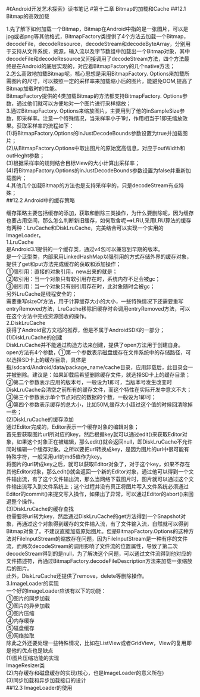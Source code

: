 #《Android开发艺术探索》读书笔记
#第十二章 Bitmap的加载和Cache
##12.1 Bitmap的高效加载
	
1.先了解下如何加载一个Bitmap，Bitmap在Android中指的是一张图片，可以是jpg或者png等其他格式，BitmapFactory类提供了4个方法去加载一个Bitmap，decodeFile，decodeResource，decodeStream和decodeByteArray，分别用于支持从文件系统，资源，输入流以及字节数组中加载出一个Bitmap对象，其中decodeFile和decodeResource又间接调用了decodeStream方法，四个方法最终是在Android的底层实现的，对应着BitmapFactory的几个native方法；<br>
	2.怎么高效地加载Bitmap呢，核心思想是采用BitmapFactory.	Options来加载所需图片的尺寸，可以按照一定的采样率来加载缩小后的图片，能避免OOM,提高了Bitmap加载时的性能。<br>BitmapFactory提供的4类加载Bitmap的方法都支持BitmapFactory.	Options参数，通过他们就可以方便地对一个图片进行采样缩放；<br>
	3.通过BitmapFactory.	Options来缩放图片，主要用到了他的inSampleSize参数，即采样率。注意一个特殊情况，当采样率小于1时，作用相当于1即无缩放效果。获取采样率的流程如下：<br>
	(1)将BitmapFactory.Options的inJustDecodeBounds参数设置为true并加载图片；<br>
	(2)从BitmapFactory.Options中取出图片的原始宽高信息，对应于outWidth和outHeght参数；<br>
	(3)根据采样率的规则结合目标View的大小计算出采样率；<br>
	(4)将BitmapFactory.Options的inJustDecodeBounds参数设置为false并重新加载图片；<br>
	4.其他几个加载Bitmap的方法也是支持采样率的，只是decodeStream有点特殊；<br>
##12.2 Android中的缓存策略
	
缓存策略主要包括缓存的添加，获取和删除三类操作，为什么要删除呢，因为缓存也要占用空间，那么怎么判断新旧缓存，如何取舍呢==>LRU,采用LRU算法的缓存有两种：LruCache和DiskLruCache，完美结合可以实现一个实用的ImageLoader。<br>
	1.LruCache<br>
	是Android3.1提供的一个缓存类，通过v4包可以兼容到早期的版本。<br>
	是一个泛型类，内部采用LinkedHashMap以强引用的方式存储外界的缓存对象，提供了get和put方法完成缓存的获取和添加操作；<br>
	①强引用：直接的对象引用，new出来的就是；<br>
	②软引用：当一个对象只有软引用存在时，系统内存不足会被gc；<br>
	③弱引用：当一个对象只有弱引用存在时，此对象随时会被gc；<br>
	另外LruCache是线程安全的；<br>
	需要重写sizeOf方法，用于计算缓存大小的大小，一些特殊情况下还需要重写entryRemoved方法，LruCache移除旧缓存时会调用entryRemoved方法，可以在这个方法中完成资源回收的操作。<br>
	2.DiskLruCache<br>
	获得了Android官方文档的推荐，但是不属于AndroidSDK的一部分；<br>
	(1)DiskLruCache的创建<br>
	DiskLruCache并不能通过构造方法来创建，提供了open方法用于创建自身。open方法有4个参数，①第一个参数表示磁盘缓存在文件系统中的存储路径，可以选择SD卡上的缓存目录，具体是指/sdcard/Android/data/package_name/cache目录，应用卸载后，此目录会一并被删除。建议是：如果卸载后希望删除缓存文件，就选择SD卡上的缓存目录；<br>
	②第二个参数表示应用的版本号，一般设为1即可，当版本号发生改变时DiskLruCache会清空之前所有的缓存文件，而这个特性在实际开发中意义不大；<br>
	③第三个参数表示单个节点对应的数据的个数，一般设为1即可；<br>
	④第四个参数表示缓存的总大小，比如50M,缓存大小超过这个值的时候回清除掉一些；<br>
	(2)DiskLruCache的缓存添加<br>
	通过Editor完成的，Editor表示一个缓存对象的编辑对象；<br>
	首先要获取图片url所对应的key，然后根据key就可以通过edit()来获取Editor对象，如果这个对象正在被编辑，那么edit()就会返回null，即DiskLruCache不允许同时编辑一个缓存对象。之所以要把url转换成key，是因为图片的url中很可能有特殊字符，一般采用url的md5值作为key。<br>
	将图片的url转成key之后，就可以获取Editor对象了，对于这个key，如果不存在其他Editor对象，那么edit()就会返回一个新的Editor对象，通过他可以得到一个文件输出流，有了这个文件输出流，那么当网络下载图片时，图片就可以通过这个文件输出流写入到文件系统上；这个过程并没有真正将图片写入文件系统必须通过Editor的commit()来提交写入操作，如果出了异常，可以通过Editor的abort()来回退整个操作。<br>
	(3)DiskLruCache的缓存查找<br>
	也需要将url转为key，然后通过DiskLruCache的get方法得到一个Snapshot对象，再通过这个对象得到缓存的文件输入流，有了文件输入流，自然就可以得到Bitmap对象了。不建议直接加载原始图片。但是BitmapFactory.Options的这种方法对FileInputStream的缩放存在问题，因为FileInputStream是一种有序的文件流，而两次decodeStream的调用影响了文件流的位置属性，导致了第二次decodeStream得到的是null，为了解决这个问题，可以通过文件流得到他对应的文件描述符，再通过BitmapFactory.decodeFileDescription方法来加载一张缩放后的图片。<br>
	此外，DiskLruCache还提供了remove，delete等删除操作。<br>
	3.ImageLoader的实现<br>
	一个好的ImageLoader应该有以下的功能：<br>
	①图片的同步加载<br>②图片的异步加载<br>③图片压缩<br>④内存缓存<br>⑤磁盘缓存<br>⑥网络拉取<br>
	除此之外还要处理一些特殊情况，比如在ListView或者GridView，View的复用即是他的优点也是缺点<br>
	(1)图片压缩功能的实现<br>
	ImageResizer类<br>
	(2)内存缓存和磁盘缓存的实现(核心，也是ImageLoader的意义所在)<br>
	(3)同步加载和异步加载接口的设计<br>
##12.3 ImageLoader的使用